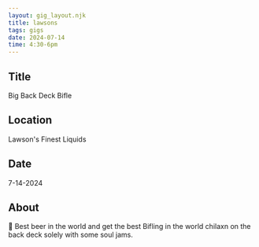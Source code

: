 ```yaml
---
layout: gig_layout.njk
title: lawsons
tags: gigs
date: 2024-07-14
time: 4:30-6pm
---
```


## Title
Big Back Deck Bifle

## Location
Lawson's Finest Liquids

## Date
7-14-2024

## About
🍺 Best beer in the world and get the best Bifling in the world chilaxn on the back deck solely with some soul jams.


